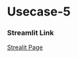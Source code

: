# Usecase-5

### Streamlit Link
 [Strealit Page](https://usecase-5-6sjujha8vkaqrdinlws8fq.streamlit.app/)

